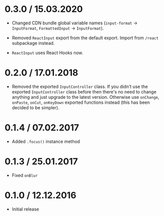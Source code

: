 0.3.0 / 15.03.2020
==================

  * Changed CDN bundle global variable names (`input-format` -> `InputFormat`, `FormattedInput` -> `InputFormat`).

  * Removed `ReactInput` export from the default export. Import from `/react` subpackage instead.

  * `ReactInput` uses React Hooks now.

0.2.0 / 17.01.2018
==================

  * Removed the exported `InputController` class. If you didn't use the exported `InputController` class before then there's no need to change anything and just upgrade to the latest version. Otherwise use `onChange`, `onPaste`, `onCut`, `onKeyDown` exported functions instead (this has been decided to be simpler).

0.1.4 / 07.02.2017
==================

  * Added `.focus()` instance method

0.1.3 / 25.01.2017
==================

  * Fixed `onBlur`

0.1.0 / 12.12.2016
==================

  * Initial release